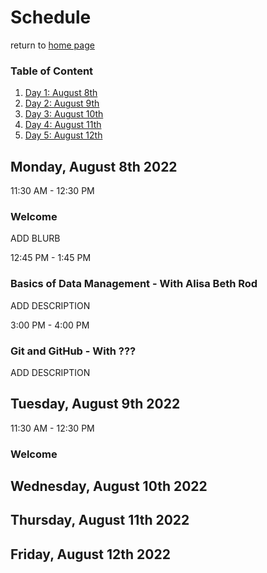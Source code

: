 
# Schedule
return to [home page](https://claraturp.github.io/Website_Test/)

### Table of Content
1. [Day 1: August 8th](#Monday)
2. [Day 2: August 9th](#Tuesday)
3. [Day 3: August 10th](#Wednesday)
4. [Day 4: August 11th](#Thursday)
5. [Day 5: August 12th](#Friday)

## Monday, August 8th 2022 <a name="Monday"></a>

11:30 AM - 12:30 PM <br>
### Welcome

ADD BLURB

12:45 PM - 1:45 PM <br>
### Basics of Data Management - With Alisa Beth Rod

ADD DESCRIPTION

3:00 PM - 4:00 PM <br>
### Git and GitHub - With ???

ADD DESCRIPTION

## Tuesday, August 9th 2022 <a name="Tuesday"></a>
11:30 AM - 12:30 PM <br>
### Welcome

## Wednesday, August 10th 2022 <a name="Wednesday"></a>

## Thursday, August 11th 2022 <a name="Thursday"></a>

## Friday, August 12th 2022 <a name="Friday"></a>
